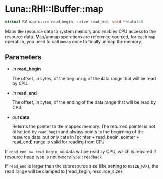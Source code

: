 # Luna::RHI::IBuffer::map

```c++
virtual RV map(usize read_begin, usize read_end, void **data)=0
```

Maps the resource data to system memory and enables CPU access to the resource data. Map/unmap operations are reference counted, for each `map` operation, you need to call `unmap` once to finally unmap the memory. 



## Parameters
* *in* **read_begin**

    The offset, in bytes, of the beginning of the data range that will be read by CPU. 

* *in* **read_end**

    The offset, in bytes, of the ending of the data range that will be read by CPU. 

* *out* **data**

    Returns the pointer to the mapped memory. The returned pointer is not offsetted by `read_begin` and always points to the beginning of the resource data, but only data in [pointer + read_begin, pointer + read_end) range is valid for reading from CPU.


If `read_end <= read_begin`, no data will be read by CPU, which is required if resource heap type is not `MemoryType::readback`.

If `read_end` is larger than the subresource size (like setting to `USIZE_MAX`), the read range will be clamped to [read_begin, resource_size). 

